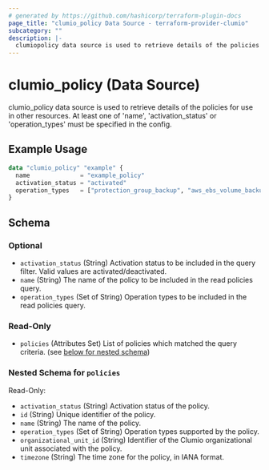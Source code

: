 ```yaml
---
# generated by https://github.com/hashicorp/terraform-plugin-docs
page_title: "clumio_policy Data Source - terraform-provider-clumio"
subcategory: ""
description: |-
  clumiopolicy data source is used to retrieve details of the policies for use in other resources. At least one of 'name', 'activationstatus' or 'operation_types' must be specified in the config.
---
```


# clumio_policy (Data Source)

clumio_policy data source is used to retrieve details of the policies for use in other resources. At least one of 'name', 'activation_status' or 'operation_types' must be specified in the config.

## Example Usage

```terraform
data "clumio_policy" "example" {
  name              = "example_policy"
  activation_status = "activated"
  operation_types   = ["protection_group_backup", "aws_ebs_volume_backup"]
}
```

<!-- schema generated by tfplugindocs -->
## Schema

### Optional

- `activation_status` (String) Activation status to be included in the query filter. Valid values are activated/deactivated.
- `name` (String) The name of the policy to be included in the read policies query.
- `operation_types` (Set of String) Operation types to be included in the read policies query.

### Read-Only

- `policies` (Attributes Set) List of policies which matched the query criteria. (see [below for nested schema](#nestedatt--policies))

<a id="nestedatt--policies"></a>
### Nested Schema for `policies`

Read-Only:

- `activation_status` (String) Activation status of the policy.
- `id` (String) Unique identifier of the policy.
- `name` (String) The name of the policy.
- `operation_types` (Set of String) Operation types supported by the policy.
- `organizational_unit_id` (String) Identifier of the Clumio organizational unit associated with the policy.
- `timezone` (String) The time zone for the policy, in IANA format.
